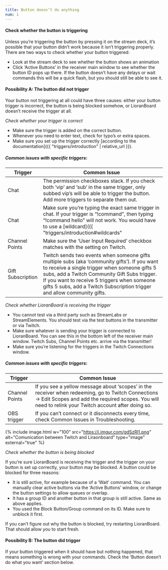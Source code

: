 ```yaml
---
title: Button doesn’t do anything
num: 1
---
```


#### Check whether the button is triggering
Unless you’re triggering the button by pressing it on the stream deck, it’s possible that your button didn’t work because it isn’t triggering properly. There are two ways to check whether your button triggered:

- Look at the stream deck to see whether the button shows an animation
- Click ‘Active Buttons’ in the receiver main window to see whether the button ID pops up there. If the button doesn’t have any delays or wait commands this will be a quick flash, but you should still be able to see it.

#### Possibility A: The button did not trigger
Your button not triggering at all could have three causes: either your button trigger is incorrect, the button is being blocked somehow, or LioranBoard doesn’t receive the trigger at all.

*Check whether your trigger is correct*

- Make sure the trigger is added on the correct button.
- Whenever you need to enter text, check for typo’s or extra spaces.
- Make sure you set up the trigger correctly [according to the documentation]({{ "triggers/introduction" | relative_url }}).

##### Common issues with specific triggers:

| Trigger | Common Issue |
|-------|--------|
|Chat | The permission checkboxes stack. If you check both ‘vip’ and ‘sub’ in the same trigger, only subbed vip’s will be able to trigger the button. Add more triggers to separate them out. |
|Chat | Make sure you’re typing the exact same trigger in chat. If your trigger is “!command”, then typing “!command hello” will not work. You would have to use a [wildcard]({{ "triggers/introduction#wildcards" | relative_url }}) for that. |
|Channel Points | Make sure the ‘User Input Required’ checkbox matches with the setting on Twitch. |
|Gift Subscription | Twitch sends two events when someone gifts multiple subs (aka ‘community gifts’). If you want to receive a single trigger when someone gifts 5 subs, add a Twitch Community Gift Subs trigger. If you want to receive 5 triggers when someone gifts 5 subs, add a Twitch Subscription trigger and allow community gifts. |

*Check whether LioranBoard is receiving the trigger*

- You cannot test via a third party such as StreamLabs or StreamElements. You should test via the test buttons in the transmitter or via Twitch.
- Make sure whatever is sending your trigger is connected to LioranBoard. You can see this in the bottom left of the receiver main window. Twitch Subs, Channel Points etc. arrive via the transmitter! 
- Make sure you’re listening for the triggers in the Twitch Connections window.

##### Common issues with specific triggers:

| Trigger | Common Issue |
|-------|--------|
|Channel Points | If you see a yellow message about ‘scopes’ in the receiver when redeeming, go to Twitch Connections → Edit Scopes and add the required scopes. You will need to relink your Twitch account after doing so. |
|OBS trigger | If you can’t connect or it disconnects every time, check Common Issues in Troubleshooting. |

{% include image.html w="100" src="https://i.imgur.com/gdSzRl1.png" alt="Comunication between Twitch and Liraonboard" type="image" external="true" %}

*Check whether the button is being blocked*

If you’re sure LioranBoard is receiving the trigger and the trigger on your button is set up correctly, your button may be blocked. A button could be blocked for three reasons:

- It is still active, for example because of a ‘Wait’ command. You can manually clear active buttons via the ‘Active Buttons’ window, or change the button settings to allow queues or overlap.
- It has a group ID and another button in that group is still active. Same as above applies.
- You used the Block Button/Group command on its ID. Make sure to unblock it first.

If you can’t figure out why the button is blocked, try restarting LioranBoard. That should allow you to start fresh.

#### Possibility B: The button did trigger

If your button triggered when it should have but nothing happened, that means something is wrong with your commands. Check the ‘Button doesn’t do what you want’ section below.


